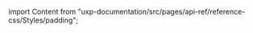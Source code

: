 
import Content from "uxp-documentation/src/pages/api-ref/reference-css/Styles/padding";

<Content query="product=xd"/>
